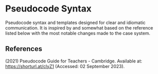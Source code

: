 # Pseudocode Syntax

Pseudocode syntax and templates designed for clear and idiomatic communication.
It is inspired by and somewhat based on the reference listed below with the most notable changes made to the case system.

## References

(2021) Pseudocode Guide for Teachers - Cambridge. Available at: https://shorturl.at/clyZ1 (Accessed: 02 September 2023). 
